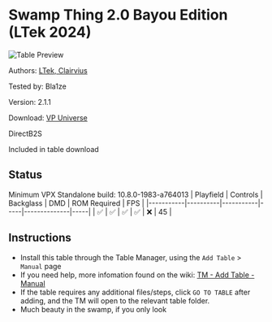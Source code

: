 # Swamp Thing 2.0 Bayou Edition (LTek 2024)

![Table Preview](../../images/vpx-swampthingbayou.jpg)

Authors: [LTek, Clairvius](https://vpuniverse.com/profile/67685-ltek/)  

Tested by: Bla1ze

Version: 2.1.1  

Download: [VP Universe](https://vpuniverse.com/files/file/21040-swamp-thing-20-bayou-edition-ltek-2024/)

DirectB2S

Included in table download

## Status 

Minimum VPX Standalone build: 10.8.0-1983-a764013
| Playfield | Controls | Backglass | DMD | ROM Required | FPS | 
|-----------|----------|-----------|-----|--------------|-----|
| :white_check_mark: | :white_check_mark: | :white_check_mark: | :white_check_mark: | :x: | 45 |

## Instructions

- Install this table through the Table Manager, using the `Add Table` > `Manual` page
- If you need help, more infomation found on the wiki: [TM - Add Table - Manual](https://github.com/LegendsUnchained/vpx-standalone-alp4k/wiki/%5B04%5D-%F0%9F%A7%A1-TM-%E2%80%90-Other-Features#add-table---manual)
- If the table requires any additional files/steps, click `GO TO TABLE` after adding, and the TM will open to the relevant table folder.
- Much beauty in the swamp, if you only look

